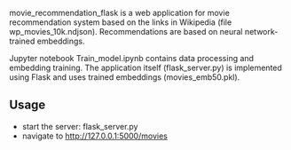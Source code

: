 movie_recommendation_flask is a web application for movie recommendation system based on the links in Wikipedia (file wp_movies_10k.ndjson). 
Recommendations are based on neural network-trained embeddings.

Jupyter notebook Train_model.ipynb contains data processing and embedding training. 
The application itself (flask_server.py) is implemented using Flask and uses trained embeddings (movies_emb50.pkl).

## Usage
- start the server: flask_server.py
- navigate to http://127.0.0.1:5000/movies

